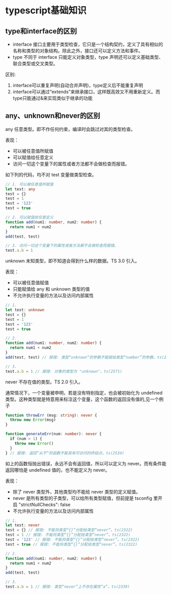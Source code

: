 # typescript基础知识

## type和interface的区别

- interface
  接口主要用于类型检查，它只是一个结构契约，定义了具有相似的名称和类型的对象结构。除此之外，接口还可以定义方法和事件。
- type
  不同于 interface 只能定义对象类型，type 声明还可以定义基础类型、联合类型或交叉类型。

区别:

 1. interface可以重复声明(自动合并声明)，type定义后不能重复声明
 2. interface可以通过“extends”来继承接口，这样既高效又不用重新定义。而type只能通过&来实现类似于继承的功能

## any、unknown和never的区别

any
任意类型。即不作任何约束，编译时会跳过对其的类型检查。

表现：

- 可以被任意值所赋值
- 可以赋值给任意定义
- 访问一切这个变量下的属性或者方法都不会做检查而报错。

如下列的代码，均不对 test 变量做类型检查。

```ts
// 1. 可以被任意值所赋值
let test: any
test = {}
test = 1
test = '123'
test = true

// 2. 可以赋值给任意定义
function add(num1: number, num2: number) {
  return num1 + num2
}
add(test, test)

// 3. 访问一切这个变量下的属性或者方法都不会做检查而报错。
test.a.b = 1

```

unknown
未知类型，即不知道会得到什么样的数据。TS 3.0 引入。

表现：

- 可以被任意值赋值
- 只能赋值给 any 和 unknown 类型的值
- 不允许执行变量的方法以及访问内部属性

```ts
// 1.
let test: unknown
test = {}
test = 1
test = '123'
test = true

// 2.
function add(num1: number, num2: number) {
  return num1 + num2
}
add(test, test) // 报错: 类型“unknown”的参数不能赋给类型“number”的参数。ts(2345)

// 3.
test.a.b = 1 // 报错: 对象的类型为 "unknown"。ts(2571)


```

never
不存在值的类型。TS 2.0 引入。

通常情况下，一个变量被申明，若是没有特别指定，也会被初始化为 undefined 类型。这种类型就是特意用来标注这个变量，这个函数的返回没有值的,见一个例子

```ts
function throwErr (msg: string): never {
  throw new Error(msg)
}

function generateErr(num: number): never {
  if (num > 1) {
    throw new Error()
  }
} // 报错: 返回“从不”的函数不能具有可访问的终结点。ts(2534)

```
如上的函数恒抛出错误，永远不会有返回值，所以可以定义为 never。而有条件能返回哪怕是 undefined 值的，也不能定义为 never。

表现：

- 除了 never 类型外，其他类型均不能给 never 类型的定义赋值。
- never 是所有类型的子类型，可以给所有类型赋值，但前提是 tsconfig 里开启 "strictNullChecks": false
- 不允许执行变量的方法以及访问内部属性

```ts
// 1.
let test: never
test = {} // 报错: 不能将类型“{}”分配给类型“never”。ts(2322)
test = 1 // 报错: 不能将类型“{}”分配给类型“never”。ts(2322)
test = '123' // 报错: 不能将类型“{}”分配给类型“never”。ts(2322)
test = true // 报错: 不能将类型“{}”分配给类型“never”。ts(2322)

// 2.
function add(num1: number, num2: number) {
  return num1 + num2
}
add(test, test)

// 3.
test.a.b = 1 // 报错: 类型“never”上不存在属性“a”。ts(2339)


```